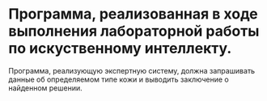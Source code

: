 # Программа, реализованная в ходе выполнения лабораторной работы по искуственному интеллекту.
Программа, реализующую экспертную систему, должна запрашивать данные об определяемом типе кожи и выводить заключение о найденном решении.
